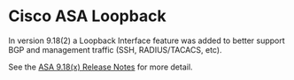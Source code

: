 # Cisco ASA Loopback

In version 9.18(2) a Loopback Interface feature was added to better support BGP and management traffic (SSH, RADIUS/TACACS, etc).

See the [ASA 9.18(x) Release Notes][asa918rn] for more detail.

[asa918rn]: https://www.cisco.com/c/en/us/td/docs/security/asa/asa918/release/notes/asarn918.html
